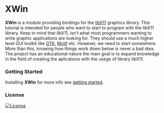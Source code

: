 # XWin

**XWin** is a module providing bindings for the [libX11](https://www.x.org/ ) graphics library. This tutorial is intended for people who want to start to program with the libX11 library. Keep in mind that libX11, isn't what most programmers wanting to write graphic applications are looking for. They should use a much higher level GUI toolkit like [GTK](https://www.gtk.org/), [Motif](https://motif.ics.com/) etc. However, we need to start somewhere. More than this, knowing how things work down below is never a bad idea. The project has an educational nature the main goal is to expand knowledge in the field of creating the aplications with the usege of library libX11.

### Getting Started

Installing **XWin** for more info see [getting started](docs/getting_started.md).

### License

[![License](http://img.shields.io/:License-MIT-blue.svg?style=flat-square)](LICENSE)